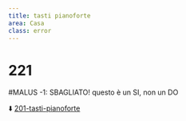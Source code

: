 ```yaml
---
title: tasti pianoforte
area: Casa
class: error
---
```

# 221

#MALUS -1: SBAGLIATO!
questo è un SI, non un DO

⬇️ [201-tasti-pianoforte](201-tasti-pianoforte.md)
